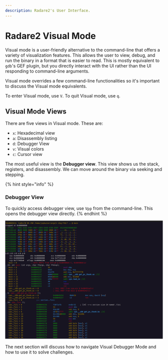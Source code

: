```yaml
---
description: Radare2's User Interface. 
---
```


# Radare2 Visual Mode

Visual mode is a user-friendly alternative to the command-line that offers a variety of visualization features. This allows the user to view, debug, and run the binary in a format that is easier to read.  This is mostly equivalent to `gdb`'s GEF plugin, but you directly interact with the UI rather than the UI responding to command-line arguments.

Visual mode overrides a few command-line functionalities so it's important to discuss the Visual mode equivalents.

To enter Visual mode, use `V`.  To quit Visual mode, use `q`.

## Visual Mode Views
There are five views in Visual mode. These are:
* `x`: Hexadecimal view
* `a`: Disassembly listing
* `d`: Debugger View
* `v`: Visual colors
* `c`: Cursor view

The most useful view is the **Debugger view**.  This view shows us the stack, registers, and disassembly.  We can move around the binary via seeking and stepping.

{% hint style="info" %}
### Debugger View
To quickly access debugger view, use `Vpp` from the command-line. This opens the debugger view directly.
{% endhint %}

<div align="center">
<img src="../../.gitbook/assets/r2-v-demo.png" alt="Radare2 Visual Debugger Mode">
</div>

The next section will discuss how to navigate Visual Debugger Mode and how to use it to solve challenges.